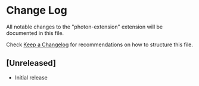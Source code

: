 # Change Log

All notable changes to the "photon-extension" extension will be documented in this file.

Check [Keep a Changelog](http://keepachangelog.com/) for recommendations on how to structure this file.

## [Unreleased]

- Initial release